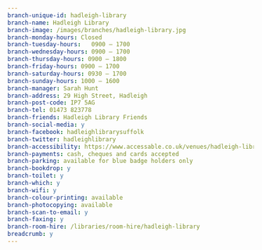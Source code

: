 ```yaml
---
branch-unique-id: hadleigh-library
branch-name: Hadleigh Library
branch-image: /images/branches/hadleigh-library.jpg
branch-monday-hours: Closed
branch-tuesday-hours:	0900 – 1700
branch-wednesday-hours: 0900 – 1700
branch-thursday-hours: 0900 – 1800
branch-friday-hours: 0900 – 1700
branch-saturday-hours: 0930 – 1700
branch-sunday-hours: 1000 – 1600
branch-manager: Sarah Hunt
branch-address: 29 High Street, Hadleigh
branch-post-code: IP7 5AG
branch-tel: 01473 823778
branch-friends: Hadleigh Library Friends
branch-social-media: y
branch-facebook: hadleighlibrarysuffolk
branch-twitter: hadleighlibrary
branch-accessibility: https://www.accessable.co.uk/venues/hadleigh-library-suffolk
branch-payments: cash, cheques and cards accepted
branch-parking: available for blue badge holders only
branch-bookdrop: y
branch-toilet: y
branch-which: y
branch-wifi: y
branch-colour-printing: available
branch-photocopying: available
branch-scan-to-email: y
branch-faxing: y
branch-room-hire: /libraries/room-hire/hadleigh-library
breadcrumb: y
---
```

